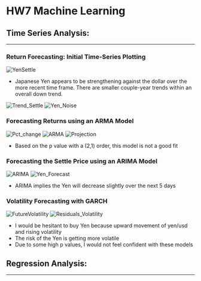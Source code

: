 # HW7 Machine Learning 

## Time Series Analysis:
-------

### Return Forecasting: Initial Time-Series Plotting
![YenSettle](YenSettle.png)
* Japanese Yen appears to be strengthening against the dollar over the more recent time frame. There are smaller couple-year trends within an overall down trend.

![Trend_Settle](Trend_Settle.png)
![Yen_Noise](Yen_Noise.png)

### Forecasting Returns using an ARMA Model
![Pct_change](Pct_change.png)
![ARMA](ARMA.png)
![Projection](Projection.png)
* Based on the p value with a (2,1) order, this model is not a good fit

### Forecasting the Settle Price using an ARIMA Model
![ARIMA](ARIMA.png)
![Yen_Forecast](Yen_Forecast.png)
* ARIMA implies the Yen will decrease slightly over the next 5 days

### Volatility Forecasting with GARCH
![FutureVolatility](FutureVolatility.png)
![Residuals_Volatility](Residuals_Volatility.png)
* I would be hesitant to buy Yen because upward movement of yen/usd and rising volatility
* The risk of the Yen is getting more volatile
* Due to some high p values, I would not feel confident with these models

## Regression Analysis:
-----

